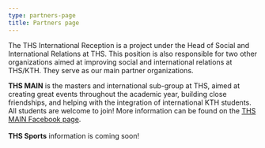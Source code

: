 ```yaml
---
type: partners-page
title: Partners page
---
```

The THS International Reception is a project under the Head of Social and International Relations at THS. This position is also responsible for two other organizations aimed at improving social and international relations at THS/KTH. They serve as our main partner organizations.

**THS MAIN** is the masters and international sub-group at THS, aimed at creating great events throughout the academic year, building close friendships, and helping with the integration of international KTH students. All students are welcome to join! More information can be found on the [THS MAIN Facebook page](https://www.facebook.com/THSMAIN/?ref=br_rs).\
\
**THS Sports** information is coming soon!
